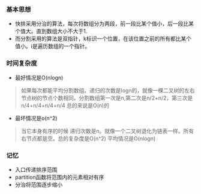 ### 基本思想
+ 快排采用分治的算法，每次将数组分为两段，前一段比某个值小，后一段比某个值大。直到数组大小不大于1.
+ 而分割采用的算法是双指针，k标识一个位置，在该位置之前的所有都比某个值小。i是遍历数组的一个指针。
### 时间复杂度
+ 最好情况是O(nlogn) 
> 如果每次都能平均分割数组。递归的次数是logn的，就像一棵二叉树的左右节点树的节点个数相同。分割数组第一次是n,第二次是n/2+n/2，第三次是n/4+n/4+n/4+n/4
> 总的来说是O(n)的

+ 最坏情况是o(n^2)
> 当它本身有序的时候 递归次数是n。就像一个二叉树退化为链表一样。所有右节点都是空。总的复杂度是O(n^2)
平均情况是O(nlogn)
### 记忆
+ 入口传递排序范围
+ partition函数将范围内的元素相对有序
+ 分治将范围逐步缩小

